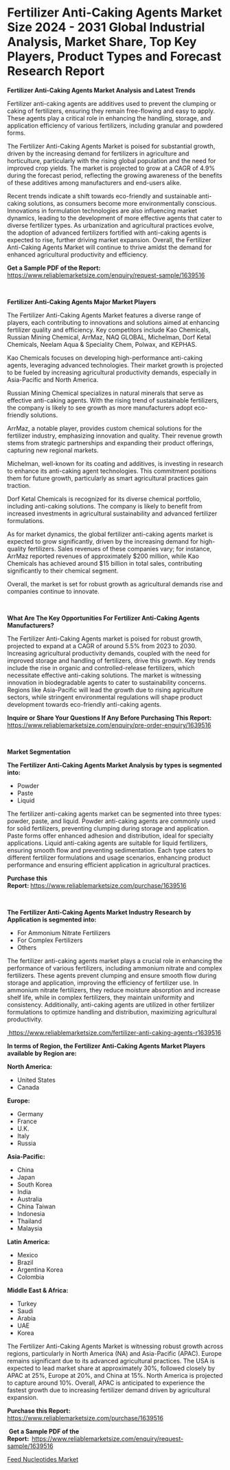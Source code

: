 <p><h1>Fertilizer Anti-Caking Agents Market Size 2024 - 2031 Global Industrial Analysis, Market Share, Top Key Players, Product Types and Forecast Research Report</h1></p><p><strong>Fertilizer Anti-Caking Agents Market Analysis and Latest Trends</strong></p>
<p><p>Fertilizer anti-caking agents are additives used to prevent the clumping or caking of fertilizers, ensuring they remain free-flowing and easy to apply. These agents play a critical role in enhancing the handling, storage, and application efficiency of various fertilizers, including granular and powdered forms.</p><p>The Fertilizer Anti-Caking Agents Market is poised for substantial growth, driven by the increasing demand for fertilizers in agriculture and horticulture, particularly with the rising global population and the need for improved crop yields. The market is projected to grow at a CAGR of 4.9% during the forecast period, reflecting the growing awareness of the benefits of these additives among manufacturers and end-users alike.</p><p>Recent trends indicate a shift towards eco-friendly and sustainable anti-caking solutions, as consumers become more environmentally conscious. Innovations in formulation technologies are also influencing market dynamics, leading to the development of more effective agents that cater to diverse fertilizer types. As urbanization and agricultural practices evolve, the adoption of advanced fertilizers fortified with anti-caking agents is expected to rise, further driving market expansion. Overall, the Fertilizer Anti-Caking Agents Market will continue to thrive amidst the demand for enhanced agricultural productivity and efficiency.</p></p>
<p><strong>Get a Sample PDF of the Report:&nbsp;</strong> <a href="https://www.reliablemarketsize.com/enquiry/request-sample/1639516?utm_campaign=1550&utm_medium=2&utm_source=Github&utm_content=ia&utm_term=01112024&utm_id=fertilizer-anti-caking-agents">https://www.reliablemarketsize.com/enquiry/request-sample/1639516</a></p>
<p>&nbsp;</p>
<p><strong>Fertilizer Anti-Caking Agents Major Market Players</strong></p>
<p><p>The Fertilizer Anti-Caking Agents Market features a diverse range of players, each contributing to innovations and solutions aimed at enhancing fertilizer quality and efficiency. Key competitors include Kao Chemicals, Russian Mining Chemical, ArrMaz, NAQ GLOBAL, Michelman, Dorf Ketal Chemicals, Neelam Aqua & Speciality Chem, Polwax, and KEPHAS.</p><p>Kao Chemicals focuses on developing high-performance anti-caking agents, leveraging advanced technologies. Their market growth is projected to be fueled by increasing agricultural productivity demands, especially in Asia-Pacific and North America. </p><p>Russian Mining Chemical specializes in natural minerals that serve as effective anti-caking agents. With the rising trend of sustainable fertilizers, the company is likely to see growth as more manufacturers adopt eco-friendly solutions. </p><p>ArrMaz, a notable player, provides custom chemical solutions for the fertilizer industry, emphasizing innovation and quality. Their revenue growth stems from strategic partnerships and expanding their product offerings, capturing new regional markets.</p><p>Michelman, well-known for its coating and additives, is investing in research to enhance its anti-caking agent technologies. This commitment positions them for future growth, particularly as smart agricultural practices gain traction.</p><p>Dorf Ketal Chemicals is recognized for its diverse chemical portfolio, including anti-caking solutions. The company is likely to benefit from increased investments in agricultural sustainability and advanced fertilizer formulations.</p><p>As for market dynamics, the global fertilizer anti-caking agents market is expected to grow significantly, driven by the increasing demand for high-quality fertilizers. Sales revenues of these companies vary; for instance, ArrMaz reported revenues of approximately $200 million, while Kao Chemicals has achieved around $15 billion in total sales, contributing significantly to their chemical segment.</p><p>Overall, the market is set for robust growth as agricultural demands rise and companies continue to innovate.</p></p>
<p>&nbsp;</p>
<p><strong>What Are The Key Opportunities For Fertilizer Anti-Caking Agents Manufacturers?</strong></p>
<p><p>The Fertilizer Anti-Caking Agents market is poised for robust growth, projected to expand at a CAGR of around 5.5% from 2023 to 2030. Increasing agricultural productivity demands, coupled with the need for improved storage and handling of fertilizers, drive this growth. Key trends include the rise in organic and controlled-release fertilizers, which necessitate effective anti-caking solutions. The market is witnessing innovation in biodegradable agents to cater to sustainability concerns. Regions like Asia-Pacific will lead the growth due to rising agriculture sectors, while stringent environmental regulations will shape product development towards eco-friendly anti-caking agents.</p></p>
<p><strong>Inquire or Share Your Questions If Any Before Purchasing This Report:</strong> <a href="https://www.reliablemarketsize.com/enquiry/pre-order-enquiry/1639516?utm_campaign=1550&utm_medium=2&utm_source=Github&utm_content=ia&utm_term=01112024&utm_id=fertilizer-anti-caking-agents">https://www.reliablemarketsize.com/enquiry/pre-order-enquiry/1639516</a></p>
<p>&nbsp;</p>
<p><strong>Market Segmentation</strong></p>
<p><strong>The Fertilizer Anti-Caking Agents Market Analysis by types is segmented into:</strong></p>
<p><ul><li>Powder</li><li>Paste</li><li>Liquid</li></ul></p>
<p><p>The fertilizer anti-caking agents market can be segmented into three types: powder, paste, and liquid. Powder anti-caking agents are commonly used for solid fertilizers, preventing clumping during storage and application. Paste forms offer enhanced adhesion and distribution, ideal for specialty applications. Liquid anti-caking agents are suitable for liquid fertilizers, ensuring smooth flow and preventing sedimentation. Each type caters to different fertilizer formulations and usage scenarios, enhancing product performance and ensuring efficient application in agricultural practices.</p></p>
<p><strong>Purchase this Report:&nbsp;</strong><a href="https://www.reliablemarketsize.com/purchase/1639516?utm_campaign=1550&utm_medium=2&utm_source=Github&utm_content=ia&utm_term=01112024&utm_id=fertilizer-anti-caking-agents">https://www.reliablemarketsize.com/purchase/1639516</a></p>
<p>&nbsp;</p>
<p><strong>The Fertilizer Anti-Caking Agents Market Industry Research by Application is segmented into:</strong></p>
<p><ul><li>For Ammonium Nitrate Fertilizers</li><li>For Complex Fertilizers</li><li>Others</li></ul></p>
<p><p>The fertilizer anti-caking agents market plays a crucial role in enhancing the performance of various fertilizers, including ammonium nitrate and complex fertilizers. These agents prevent clumping and ensure smooth flow during storage and application, improving the efficiency of fertilizer use. In ammonium nitrate fertilizers, they reduce moisture absorption and increase shelf life, while in complex fertilizers, they maintain uniformity and consistency. Additionally, anti-caking agents are utilized in other fertilizer formulations to optimize handling and distribution, maximizing agricultural productivity.</p></p>
<p><a href="https://www.reliablemarketsize.com/fertilizer-anti-caking-agents-r1639516?utm_campaign=1550&utm_medium=2&utm_source=Github&utm_content=ia&utm_term=01112024&utm_id=fertilizer-anti-caking-agents">&nbsp;https://www.reliablemarketsize.com/fertilizer-anti-caking-agents-r1639516</a></p>
<p><strong>In terms of Region, the Fertilizer Anti-Caking Agents Market Players available by Region are:</strong></p>
<p>
    <p> <strong> North America: </strong>
        <ul>
            <li>United States</li>
            <li>Canada</li>
        </ul>
        </p> 
    <p> <strong> Europe: </strong>
        <ul>
            <li>Germany</li>
            <li>France</li>
            <li>U.K.</li>
            <li>Italy</li>
            <li>Russia</li>
        </ul>
        </p> 
    <p> <strong> Asia-Pacific: </strong>
        <ul>
            <li>China</li>
            <li>Japan</li>
            <li>South Korea</li>
            <li>India</li>
            <li>Australia</li>
            <li>China Taiwan</li>
            <li>Indonesia</li>
            <li>Thailand</li>
            <li>Malaysia</li>
        </ul>
        </p> 
    <p> <strong> Latin America: </strong>
        <ul>
            <li>Mexico</li>
            <li>Brazil</li>
            <li>Argentina Korea</li>
            <li>Colombia</li>
        </ul>
        </p> 
    <p> <strong> Middle East & Africa: </strong>
        <ul>
            <li>Turkey</li>
            <li>Saudi</li>
            <li>Arabia</li>
            <li>UAE</li>
            <li>Korea</li>
        </ul>
    </p>
    </p>
<p><p>The Fertilizer Anti-Caking Agents Market is witnessing robust growth across regions, particularly in North America (NA) and Asia-Pacific (APAC). Europe remains significant due to its advanced agricultural practices. The USA is expected to lead market share at approximately 30%, followed closely by APAC at 25%, Europe at 20%, and China at 15%. North America is projected to capture around 10%. Overall, APAC is anticipated to experience the fastest growth due to increasing fertilizer demand driven by agricultural expansion.</p></p>
<p><strong>Purchase this Report: </strong><a href="https://www.reliablemarketsize.com/purchase/1639516?utm_campaign=1550&utm_medium=2&utm_source=Github&utm_content=ia&utm_term=01112024&utm_id=fertilizer-anti-caking-agents">https://www.reliablemarketsize.com/purchase/1639516</a></p>
<p>&nbsp;<strong>Get a Sample PDF of the Report:&nbsp;&nbsp;</strong><a href="https://www.reliablemarketsize.com/enquiry/request-sample/1639516?utm_campaign=1550&utm_medium=2&utm_source=Github&utm_content=ia&utm_term=01112024&utm_id=fertilizer-anti-caking-agents">https://www.reliablemarketsize.com/enquiry/request-sample/1639516</a></p>
<p><strong></strong></p>
<p><p><a href="https://github.com/ChiragRp1/Market-Research-Report-List-6/blob/main/feed-nucleotides-market.md?utm_campaign=1550&utm_medium=2&utm_source=Github&utm_content=ia&utm_term=01112024&utm_id=fertilizer-anti-caking-agents">Feed Nucleotides Market</a></p></p>
